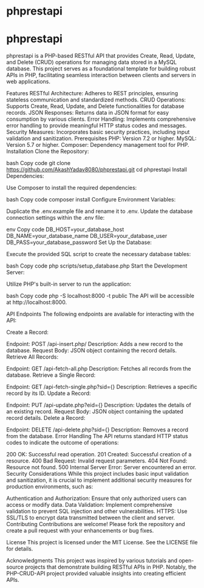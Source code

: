 # phprestapi

# phprestapi
phprestapi is a PHP-based RESTful API that provides Create, Read, Update, and Delete (CRUD) operations for managing data stored in a MySQL database. This project serves as a foundational template for building robust APIs in PHP, facilitating seamless interaction between clients and servers in web applications.

Features
RESTful Architecture: Adheres to REST principles, ensuring stateless communication and standardized methods.
CRUD Operations: Supports Create, Read, Update, and Delete functionalities for database records.
JSON Responses: Returns data in JSON format for easy consumption by various clients.
Error Handling: Implements comprehensive error handling to provide meaningful HTTP status codes and messages.
Security Measures: Incorporates basic security practices, including input validation and sanitization.
Prerequisites
PHP: Version 7.2 or higher.
MySQL: Version 5.7 or higher.
Composer: Dependency management tool for PHP.
Installation
Clone the Repository:

bash
Copy code
git clone https://github.com/AkashYadav8080/phprestapi.git
cd phprestapi
Install Dependencies:

Use Composer to install the required dependencies:

bash
Copy code
composer install
Configure Environment Variables:

Duplicate the .env.example file and rename it to .env. Update the database connection settings within the .env file:

env
Copy code
DB_HOST=your_database_host
DB_NAME=your_database_name
DB_USER=your_database_user
DB_PASS=your_database_password
Set Up the Database:

Execute the provided SQL script to create the necessary database tables:

bash
Copy code
php scripts/setup_database.php
Start the Development Server:

Utilize PHP's built-in server to run the application:

bash
Copy code
php -S localhost:8000 -t public
The API will be accessible at http://localhost:8000.

API Endpoints
The following endpoints are available for interacting with the API:

Create a Record:

Endpoint: POST /api-insert.php/
Description: Adds a new record to the database.
Request Body: JSON object containing the record details.
Retrieve All Records:

Endpoint: GET /api-fetch-all.php
Description: Fetches all records from the database.
Retrieve a Single Record:

Endpoint: GET /api-fetch-single.php?sid={}
Description: Retrieves a specific record by its ID.
Update a Record:

Endpoint: PUT /api-update.php?eid={}
Description: Updates the details of an existing record.
Request Body: JSON object containing the updated record details.
Delete a Record:

Endpoint: DELETE /api-delete.php?sid={}
Description: Removes a record from the database.
Error Handling
The API returns standard HTTP status codes to indicate the outcome of operations:

200 OK: Successful read operation.
201 Created: Successful creation of a resource.
400 Bad Request: Invalid request parameters.
404 Not Found: Resource not found.
500 Internal Server Error: Server encountered an error.
Security Considerations
While this project includes basic input validation and sanitization, it is crucial to implement additional security measures for production environments, such as:

Authentication and Authorization: Ensure that only authorized users can access or modify data.
Data Validation: Implement comprehensive validation to prevent SQL injection and other vulnerabilities.
HTTPS: Use SSL/TLS to encrypt data transmitted between the client and server.
Contributing
Contributions are welcome! Please fork the repository and create a pull request with your enhancements or bug fixes.

License
This project is licensed under the MIT License. See the LICENSE file for details.

Acknowledgments
This project was inspired by various tutorials and open-source projects that demonstrate building RESTful APIs in PHP. Notably, the PHP-CRUD-API project provided valuable insights into creating efficient APIs. 
